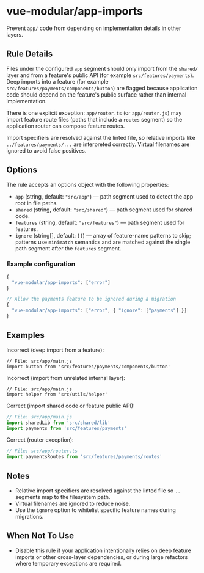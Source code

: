# vue-modular/app-imports

Prevent `app/` code from depending on implementation details in other layers.

## Rule Details

Files under the configured `app` segment should only import from the
`shared/` layer and from a feature's public API (for example
`src/features/payments`). Deep imports into a feature (for example
`src/features/payments/components/button`) are flagged because application code
should depend on the feature's public surface rather than internal
implementation.

There is one explicit exception: `app/router.ts` (or `app/router.js`) may
import feature route files (paths that include a `routes` segment) so the
application router can compose feature routes.

Import specifiers are resolved against the linted file, so relative imports
like `../features/payments/...` are interpreted correctly. Virtual filenames are ignored to avoid false positives.

## Options

The rule accepts an options object with the following properties:

- `app` (string, default: `"src/app"`) — path segment used to detect the app
  root in file paths.
- `shared` (string, default: `"src/shared"`) — path segment used for shared
  code.
- `features` (string, default: `"src/features"`) — path segment used for
  features.
- `ignore` (string[], default: `[]`) — array of feature-name patterns to skip;
  patterns use `minimatch` semantics and are matched against the single path
  segment after the `features` segment.

### Example configuration

```js
{
  "vue-modular/app-imports": ["error"]
}

// Allow the payments feature to be ignored during a migration
{
  "vue-modular/app-imports": ["error", { "ignore": ["payments"] }]
}
```

## Examples

Incorrect (deep import from a feature):

```text
// File: src/app/main.js
import button from 'src/features/payments/components/button'
```

Incorrect (import from unrelated internal layer):

```text
// File: src/app/main.js
import helper from 'src/utils/helper'
```

Correct (import shared code or feature public API):

```js
// File: src/app/main.js
import sharedLib from 'src/shared/lib'
import payments from 'src/features/payments'
```

Correct (router exception):

```js
// File: src/app/router.ts
import paymentsRoutes from 'src/features/payments/routes'
```

## Notes

- Relative import specifiers are resolved against the linted file so `..`
  segments map to the filesystem path.
- Virtual filenames are ignored to reduce noise.
- Use the `ignore` option to whitelist specific feature names during
  migrations.

## When Not To Use

- Disable this rule if your application intentionally relies on deep feature
  imports or other cross-layer dependencies, or during large refactors where
  temporary exceptions are required.

